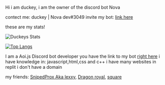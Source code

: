 Hi i am duckey,
i am the owner of the discord bot Nova

contect me: duckey | Nova dev#3049
invite my bot: [link here](https://dashboard.nova-bot.repl.co)



these are my stats!



![Duckeys Stats](https://github-readme-stats.vercel.app/api?username=duckytutorials&show_icons=true&theme=dark)

[![Top Langs](https://github-readme-stats.vercel.app/api/top-langs/?username=duckytutorials&langs_count=8&theme=dark)](https://dashboard.nova-bot.repl.co)


I am a Aoi.js Discord bot developer you have the link to my bot [right here](https://dashboard.nova-bot.repl.co)
i have knowledge in: javascript,html,css and c++
i have many websites in replit i don't have a domain

my friends:
[SnipedProx Aka lexxy](https://github.com/Snipedprox),
[Dragon royal](https://github.com/dragonRoyal),
[square](https://dashboard.nova-bot.repl.co)
